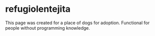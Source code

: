 # refugiolentejita
This page was created for a place of dogs for adoption. Functional for people without programming knowledge.

